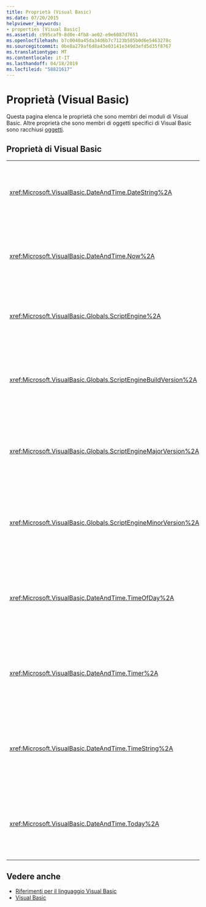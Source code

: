 ```yaml
---
title: Proprietà (Visual Basic)
ms.date: 07/20/2015
helpviewer_keywords:
- properties [Visual Basic]
ms.assetid: c995caf9-8d0e-4fb8-ae02-e9e6087d7651
ms.openlocfilehash: b7c0040a45da34d6b7c7123b585b0d6e5463278c
ms.sourcegitcommit: 0be8a279af6d8a43e03141e349d3efd5d35f8767
ms.translationtype: MT
ms.contentlocale: it-IT
ms.lasthandoff: 04/18/2019
ms.locfileid: "58821617"
---
```

# <a name="properties-visual-basic"></a>Proprietà (Visual Basic)
Questa pagina elenca le proprietà che sono membri dei moduli di Visual Basic. Altre proprietà che sono membri di oggetti specifici di Visual Basic sono racchiusi [oggetti](../../visual-basic/language-reference/objects/index.md).  
  
## <a name="visual-basic-properties"></a>Proprietà di Visual Basic  
  
|||  
|---|---|  
|<xref:Microsoft.VisualBasic.DateAndTime.DateString%2A>|Restituisce o imposta un `String` valore che rappresenta la data corrente del sistema.|  
|<xref:Microsoft.VisualBasic.DateAndTime.Now%2A>|Restituisce un `Date` valore contenente la data e ora correnti del sistema in uso.|  
|<xref:Microsoft.VisualBasic.Globals.ScriptEngine%2A>|Restituisce un `String` che rappresenta il runtime attualmente in uso.|  
|<xref:Microsoft.VisualBasic.Globals.ScriptEngineBuildVersion%2A>|Restituisce un `Integer` contenente il numero di versione di build del runtime attualmente in uso.|  
|<xref:Microsoft.VisualBasic.Globals.ScriptEngineMajorVersion%2A>|Restituisce un `Integer` contenente il numero di versione principale del runtime attualmente in uso.|  
|<xref:Microsoft.VisualBasic.Globals.ScriptEngineMinorVersion%2A>|Restituisce un `Integer` contenente il numero di versione secondario del runtime attualmente in uso.|  
|<xref:Microsoft.VisualBasic.DateAndTime.TimeOfDay%2A>|Restituisce o imposta un `Date` valore contenente l'ora corrente del giorno in base al sistema.|  
|<xref:Microsoft.VisualBasic.DateAndTime.Timer%2A>|Restituisce un `Double` che rappresenta il numero di secondi trascorsi dalla mezzanotte.|  
|<xref:Microsoft.VisualBasic.DateAndTime.TimeString%2A>|Restituisce o imposta un `String` valore che rappresenta l'ora corrente del giorno in base al sistema.|  
|<xref:Microsoft.VisualBasic.DateAndTime.Today%2A>|Restituisce o imposta un `Date` valore contenente la data corrente in base al sistema.|  
  
## <a name="see-also"></a>Vedere anche

- [Riferimenti per il linguaggio Visual Basic](../../visual-basic/language-reference/index.md)
- [Visual Basic](../../visual-basic/index.md)

